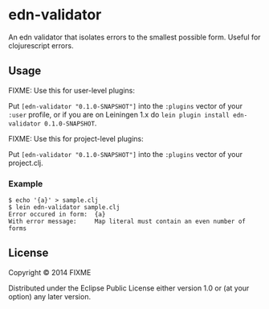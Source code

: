 # edn-validator

An edn validator that isolates errors to the smallest possible form. Useful for clojurescript errors.

## Usage

FIXME: Use this for user-level plugins:

Put `[edn-validator "0.1.0-SNAPSHOT"]` into the `:plugins` vector of your
`:user` profile, or if you are on Leiningen 1.x do `lein plugin install
edn-validator 0.1.0-SNAPSHOT`.

FIXME: Use this for project-level plugins:

Put `[edn-validator "0.1.0-SNAPSHOT"]` into the `:plugins` vector of your project.clj.

### Example ###

    $ echo '{a}' > sample.clj
    $ lein edn-validator sample.clj
    Error occured in form:  {a}
    With error message:     Map literal must contain an even number of forms

## License

Copyright © 2014 FIXME

Distributed under the Eclipse Public License either version 1.0 or (at
your option) any later version.
